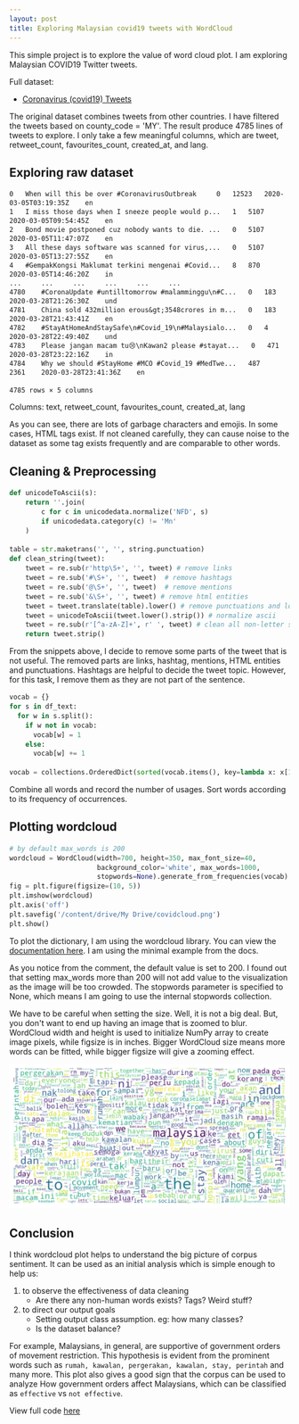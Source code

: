 ```yaml
---
layout: post
title: Exploring Malaysian covid19 tweets with WordCloud
---
```

This simple project is to explore the value of word cloud plot. I am exploring Malaysian COVID19 Twitter tweets.

Full dataset:
- [Coronavirus (covid19) Tweets](https://www.kaggle.com/smid80/coronavirus-covid19-tweets)

The original dataset combines tweets from other countries. I have filtered the tweets based on county_code = 'MY'. The result produce 4785 lines of tweets to explore. I only take a few meaningful columns, which are tweet, retweet_count, favourites_count, created_at, and lang.

## Exploring raw dataset
```
0 	When will this be over #CoronavirusOutbreak 	0 	12523 	2020-03-05T03:19:35Z 	en
1 	I miss those days when I sneeze people would p... 	1 	5107 	2020-03-05T09:54:45Z 	en
2 	Bond movie postponed cuz nobody wants to die. ... 	0 	5107 	2020-03-05T11:47:07Z 	en
3 	All these days software was scanned for virus,... 	0 	5107 	2020-03-05T13:27:55Z 	en
4 	#GempakKongsi Maklumat terkini mengenai #Covid... 	8 	870 	2020-03-05T14:46:20Z 	in
... 	... 	... 	... 	... 	...
4780 	#CoronaUpdate #untilltomorrow #malamminggu\n#C... 	0 	183 	2020-03-28T21:26:30Z 	und
4781 	China sold 432million erous&gt;3548crores in m... 	0 	183 	2020-03-28T21:43:41Z 	en
4782 	#StayAtHomeAndStaySafe\n#Covid_19\n#Malaysialo... 	0 	4 	2020-03-28T22:49:40Z 	und
4783 	Please jangan macam tu😢\nKawan2 please #stayat... 	0 	471 	2020-03-28T23:22:16Z 	in
4784 	Why we should #StayHome #MCO #Covid_19 #MedTwe... 	487 	2361 	2020-03-28T23:41:36Z 	en

4785 rows × 5 columns
```
Columns: text, retweet_count, favourites_count, created_at, lang

As you can see, there are lots of garbage characters and emojis. In some cases, HTML tags exist. If not cleaned carefully, they can cause noise to the dataset as some tag exists frequently and are comparable to other words.

## Cleaning & Preprocessing

```python
def unicodeToAscii(s):
    return ''.join(
        c for c in unicodedata.normalize('NFD', s)
        if unicodedata.category(c) != 'Mn'
    )

table = str.maketrans('', '', string.punctuation)
def clean_string(tweet):
    tweet = re.sub(r'http\S+', '', tweet) # remove links
    tweet = re.sub('#\S+', '', tweet)  # remove hashtags
    tweet = re.sub('@\S+', '', tweet)  # remove mentions
    tweet = re.sub('&\S+', '', tweet) # remove html entities
    tweet = tweet.translate(table).lower() # remove punctuations and lower all letters
    tweet = unicodeToAscii(tweet.lower().strip()) # normalize ascii
    tweet = re.sub(r'[^a-zA-Z]+', r' ', tweet) # clean all non-letter string
    return tweet.strip()
```
From the snippets above, I decide to remove some parts of the tweet that is not useful. The removed parts are links, hashtag, mentions, HTML entities and punctuations. Hashtags are helpful to decide the tweet topic. However, for this task, I remove them as they are not part of the sentence.

```python
vocab = {}
for s in df_text:
  for w in s.split():
    if w not in vocab:
      vocab[w] = 1
    else:
      vocab[w] += 1
      
vocab = collections.OrderedDict(sorted(vocab.items(), key=lambda x: x[1], reverse=True))
```
Combine all words and record the number of usages. Sort words according to its frequency of occurrences.

## Plotting wordcloud

```python
# by default max_words is 200
wordcloud = WordCloud(width=700, height=350, max_font_size=40,
                      background_color='white', max_words=1000, 
                      stopwords=None).generate_from_frequencies(vocab)
fig = plt.figure(figsize=(10, 5))
plt.imshow(wordcloud)
plt.axis('off')
plt.savefig('/content/drive/My Drive/covidcloud.png')
plt.show()
```
To plot the dictionary, I am using the wordcloud library. You can view the [documentation here](http://amueller.github.io/word_cloud/). I am using the minimal example from the docs.

As you notice from the comment, the default value is set to 200. I found out that setting max_words more than 200 will not add value to the visualization as the image will be too crowded. The stopwords parameter is specified to None, which means I am going to use the internal stopwords collection.

We have to be careful when setting the size. Well, it is not a big deal. But, you don't want to end up having an image that is zoomed to blur. WordCloud width and height is used to initialize NumPy array to create image pixels, while figsize is in inches. Bigger WordCloud size means more words can be fitted, while bigger figsize will give a zooming effect.

![image](/assets/images/covidcloud.png)

## Conclusion


I think wordcloud plot helps to understand the big picture of corpus sentiment. It can be used as an initial analysis which is simple enough to help us:

1) to observe the effectiveness of data cleaning
    - Are there any non-human words exists? Tags? Weird stuff?
2) to direct our output goals 
    - Setting output class assumption. eg: how many classes?
    - Is the dataset balance?

For example, Malaysians, in general, are supportive of government orders of movement restriction. This hypothesis is evident from the prominent words such as ```rumah, kawalan, pergerakan, kawalan, stay, perintah``` and many more. This plot also gives a good sign that the corpus can be used to analyze How government orders affect Malaysians, which can be classified as ```effective``` vs ```not effective```.

View full code [here](https://colab.research.google.com/drive/1nSl_Av8mTg-923H3pn76fJbXH_ymQKRF)
